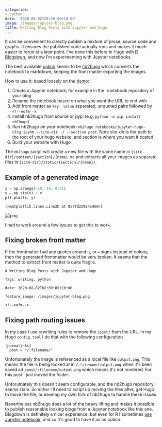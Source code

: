 ```yaml
---
categories:
- python
date: '2020-08-02T08:00:00+10:00'
image: /images/jupyter-blog.png
title: Writing Blog Posts with Jupyter and Hugo
---
```


It can be convenient to directly publish a mixture of prose, source code and graphs.
It ensures the published code actually runs and makes it much easier to rerun at a later point.
I've done this before in Hugo with [R Blogdown](/blogdown), and now I'm experimenting with Jupyter notebooks.

The best available [option](https://discourse.gohugo.io/t/ipython-notebook-support/3211/15) seems to be [nb2hugo](https://github.com/vlunot/nb2hugo) which converts the notebook to markdown, keeping the front matter exporting the images.

How to use it; based loosely on the [demo](https://github.com/vlunot/nb2hugo-demo/):

1. Create a Jupyter notebook; for example in the ./notebook repository of your blog
2. Rename the notebook based on what you want the URL to end with
3. Add front matter as `key: value` separated, unquoted pairs followed by `<!--eofm-->`.
4. Install nb2hugo from source or pypi (e.g. `python -m pip install nb2hugo`)
5. Run nb2hugo on your notebook: `nb2hugo notebooks/jupyter-hugo-blog.ipynb --site-dir ./ --section post`. Note site-dir is the path to the root of your hugo website, and section is where you want it posted.
6. Build your website with Hugo

The `nb2hugo` script will create a new file with the same name in `{site-dir}/content/{section}/{name}.md` and extracts all your images as separate files in `{site-dir}/static/{section}/{name}/`.

## Example of a generated image


```python
x = np.arange(-10, 10, 0.01)
y = np.sin(x) / x
plt.plot(x, y)
```




    [<matplotlib.lines.Line2D at 0x7fd22924c460>]




![png](output_4_1.png)


I had to work around a few issues to get this to work.

## Fixing broken front matter

If the frontmatter had any quotes around it, or `=` signs instead of colons, then the generated frontmatter would be very broken.
It seems that the method to extract front matter is quite fragile.

```
# Writing Blog Posts with Jupyter and Hugo

Tags: writing, python

date: 2020-08-02T08:00:00+10:00

feature_image: /images/jupyter-blog.png

<!--eofm-->
```

## Fixing path routing issues

In my case I use rewriting rules to remove the `/post/` from the URL.
In my Hugo `config.toml` I do that with the following configuration

```
[permalinks]
  post = "/:filename/"
```

Unfortunately the image is referenced as a local file like `output.png`.
This means the file is being looked at in `/:filename/output.png` when it's been saved ad `/post/:filename/output.png` which means it's not rendered.
For this post I just moved the folder.

Unforutnately this doesn't seem configurable, and the nb2hugo repository seems stale.
So either I'll need to script up moving the files after, get Hugo to move the file, or develop my own fork of nb2hugo to handle these issues.

Nevertheless nb2hugo does a lot of the heavy lifting and makes it possible to publish reasonable looking blogs from a Jupyter notebook like this one.
Blogdown is definitely a nicer experience, but even for R I sometimes [use Jupyter notebook](/display-r-jupyter), and so it's good to have it as an option.
